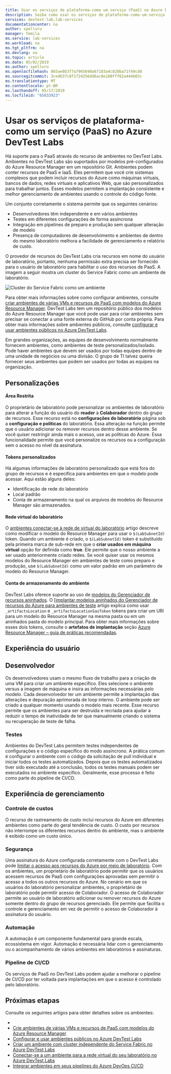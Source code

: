 ```yaml
---
title: Usar os serviços de plataforma-como um serviço (PaaS) no Azure DevTest Labs | Microsoft Docs
description: Saiba como usar os serviços de plataforma-como-um-serviço (Pass) no Azure DevTest Labs.
services: devtest-lab,lab-services
documentationcenter: na
author: spelluru
manager: femila
ms.service: lab-services
ms.workload: na
ms.tgt_pltfrm: na
ms.devlang: na
ms.topic: article
ms.date: 05/02/2019
ms.author: spelluru
ms.openlocfilehash: 865ae0b3f7a7965698a67183a4c820ba71f49cd8
ms.sourcegitcommit: 3ced637c8f1f24256dd6ac8e180fff62a444b03c
ms.translationtype: MT
ms.contentlocale: pt-BR
ms.lasthandoff: 05/17/2019
ms.locfileid: "65833923"
---
```

# <a name="use-platform-as-a-service-paas-services-in-azure-devtest-labs"></a>Usar os serviços de plataforma-como um serviço (PaaS) no Azure DevTest Labs
Há suporte para o PaaS através do recurso de ambientes no DevTest Labs. Ambientes no DevTest Labs são suportados por modelos pré-configurados do Azure Resource Manager em um repositório Git. Ambientes podem conter recursos de PaaS e IaaS. Eles permitem que você crie sistemas complexos que podem incluir recursos do Azure como máquinas virtuais, bancos de dados, redes virtuais e aplicativos Web, que são personalizados para trabalhar juntos. Esses modelos permitem a implantação consistente e melhor gerenciamento de ambientes usando o controle do código fonte. 

Um conjunto corretamente o sistema permite que os seguintes cenários: 

- Desenvolvedores têm independente e em vários ambientes
- Testes em diferentes configurações de forma assíncrona
- Integração em pipelines de preparo e produção sem qualquer alteração de modelo
- Presença de computadores de desenvolvimento e ambientes de dentro do mesmo laboratório melhora a facilidade de gerenciamento e relatório de custo.  

O provedor de recursos do DevTest Labs cria recursos em nome do usuário de laboratório, portanto, nenhuma permissão extra precisa ser fornecido para o usuário de laboratório para habilitar o uso dos recursos de PaaS. A imagem a seguir mostra um cluster do Service Fabric como um ambiente de laboratório.

![Cluster do Service Fabric como um ambiente](./media/create-environment-service-fabric-cluster/cluster-created.png)

Para obter mais informações sobre como configurar ambientes, consulte [criar ambientes de várias VMs e recursos de PaaS com modelos do Azure Resource Manager](devtest-lab-create-environment-from-arm.md). DevTest Labs tem um repositório público dos modelos do Azure Resource Manager que você pode usar para criar ambientes sem precisar se conectar a uma fonte externa do GitHub por conta própria. Para obter mais informações sobre ambientes públicos, consulte [configurar e usar ambientes públicos no Azure DevTest Labs](devtest-lab-configure-use-public-environments.md).

Em grandes organizações, as equipes de desenvolvimento normalmente fornecem ambientes, como ambientes de teste personalizados/isolado. Pode haver ambientes que devem ser usados por todas equipes dentro de uma unidade de negócios ou uma divisão. O grupo de TI talvez queira fornecer seus ambientes que podem ser usados por todas as equipes na organização.  

## <a name="customizations"></a>Personalizações

#### <a name="sandbox"></a>Área Restrita 
O proprietário de laboratório pode personalizar os ambientes de laboratório para alterar a função do usuário do **reader** à **Colaborador** dentro do grupo de recursos. Esse recurso está no **configurações do laboratório** página sob a **configuração e políticas** do laboratório. Essa alteração na função permite que o usuário adicionar ou remover recursos dentro desse ambiente. Se você quiser restringir ainda mais o acesso, use as políticas do Azure. Essa funcionalidade permite que você personalize os recursos ou a configuração sem o acesso no nível da assinatura.

#### <a name="custom-tokens"></a>Tokens personalizados
Há algumas informações de laboratório personalizado que está fora do grupo de recursos e é específica para ambientes em que o modelo pode acessar. Aqui estão alguns deles: 

- Identificação de rede do laboratório
- Local padrão
- Conta de armazenamento na qual os arquivos de modelos do Resource Manager são armazenados. 
 
#### <a name="lab-virtual-network"></a>Rede virtual do laboratório
O [ambientes conectar-se à rede de virtual do laboratório](connect-environment-lab-virtual-network.md) artigo descreve como modificar o modelo do Resource Manager para usar o `$(LabSubnetId)` token. Quando um ambiente é criado, o `$(LabSubnetId)` token é substituído pela primeira marca de sub-rede em que o **criar usados em máquina virtual** opção for definida como **true**. Ele permite que o nosso ambiente a ser usado anteriormente criado redes. Se você quiser usar os mesmos modelos do Resource Manager em ambientes de teste como preparo e produção, use `$(LabSubnetId)` como um valor padrão em um parâmetro de modelo do Resource Manager. 

#### <a name="environment-storage-account"></a>Conta de armazenamento do ambiente
DevTest Labs oferece suporte ao uso de [modelos do Gerenciador de recursos aninhados](../azure-resource-manager/resource-group-linked-templates.md). O [[implantar modelos aninhados do Gerenciador de recursos do Azure para ambientes de teste](deploy-nested-template-environments.md) artigo explica como usar `_artifactsLocation` e `_artifactsLocationSasToken` tokens para criar um URI para um modelo do Resource Manager na mesma pasta ou em um aninhados pasta do modelo principal. Para obter mais informações sobre esses dois tokens, consulte o **artefatos de implantação** seção [Azure Resource Manager – guia de práticas recomendadas](https://github.com/Azure/azure-quickstart-templates/blob/master/1-CONTRIBUTION-GUIDE/best-practices.md).

## <a name="user-experience"></a>Experiência do usuário

## <a name="developer"></a>Desenvolvedor
Os desenvolvedores usam o mesmo fluxo de trabalho para a criação de uma VM para criar um ambiente específico. Eles selecione o ambiente versus a imagem de máquina e insira as informações necessárias pelo modelo. Cada desenvolvedor ter um ambiente permite a implantação das alterações e depuração aprimorada de loop interno. O ambiente pode ser criado a qualquer momento usando o modelo mais recente.  Esse recurso permite que os ambientes para ser destruída e recriada para ajudar a reduzir o tempo de inatividade de ter que manualmente criando o sistema ou recuperação de teste de falha.  

### <a name="testing"></a>Testes
Ambientes do DevTest Labs permitem testes independentes de configurações e o código específico do modo assíncrono. A prática comum é configurar o ambiente com o código da solicitação de pull individual e iniciar todos os testes automatizados. Depois que os testes automatizados tiver sido executado até a conclusão, todos os testes manuais podem ser executados no ambiente específico. Geralmente, esse processo é feito como parte do pipeline de CI/CD. 

## <a name="management-experience"></a>Experiência de gerenciamento

### <a name="cost-tracking"></a>Controle de custos
O recurso de rastreamento de custo inclui recursos do Azure em diferentes ambientes como parte do geral tendência de custo. O custo por recursos não interrompe os diferentes recursos dentro do ambiente, mas o ambiente é exibido como um custo único.

### <a name="security"></a>Segurança
Uma assinatura do Azure configurada corretamente com o DevTest Labs pode [limitar o acesso aos recursos do Azure por meio de laboratório](devtest-lab-add-devtest-user.md). Com os ambientes, um proprietário de laboratório pode permitir que os usuários acessem recursos de PaaS com configurações aprovadas sem permitir o acesso a todos os outros recursos do Azure. No cenário em que os usuários do laboratório personalizar ambientes, o proprietário de laboratório pode permitir acesso de Colaborador. O acesso de Colaborador permite ao usuário de laboratório adicionar ou remover recursos do Azure somente dentro do grupo de recursos gerenciado. Ele permite que facilita o controle e gerenciamento em vez de permitir o acesso de Colaborador à assinatura do usuário.

### <a name="automation"></a>Automação
A automação é um componente fundamental para grande escala, ecossistema em vigor. Automação é necessária lidar com o gerenciamento ou o acompanhamento de vários ambientes em laboratórios e assinaturas.

### <a name="cicd-pipeline"></a>Pipeline de CI/CD
Os serviços de PaaS no DevTest Labs podem ajudar a melhorar o pipeline de CI/CD por ter voltada para implantações em que o acesso é controlado pelo laboratório.

## <a name="next-steps"></a>Próximas etapas
Consulte os seguintes artigos para obter detalhes sobre os ambientes: 

- 
- [Crie ambientes de várias VMs e recursos de PaaS com modelos do Azure Resource Manager](devtest-lab-create-environment-from-arm.md)
- [Configurar e usar ambientes públicos no Azure DevTest Labs](devtest-lab-configure-use-public-environments.md)
- [Criar um ambiente com cluster independente do Service Fabric no Azure DevTest Labs](create-environment-service-fabric-cluster.md)
- [Conectar-se a um ambiente para a rede virtual do seu laboratório no Azure DevTest Labs](connect-environment-lab-virtual-network.md)
- [Integrar ambientes em seus pipelines do Azure DevOps CI/CD](integrate-environments-devops-pipeline.md)
 





